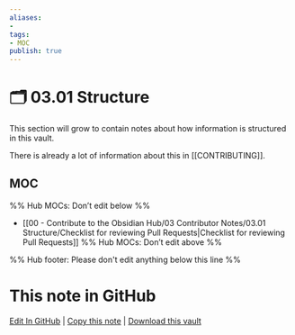 ```yaml
---
aliases:
- 
tags:
- MOC
publish: true
---
```


# 🗂️ 03.01 Structure

This section will grow to contain notes about how information is structured in this vault.

There is already a lot of information about this in [[CONTRIBUTING]].

## MOC

%% Hub MOCs: Don’t edit below  %%
-  [[00 - Contribute to the Obsidian Hub/03 Contributor Notes/03.01 Structure/Checklist for reviewing Pull Requests|Checklist for reviewing Pull Requests]]
%% Hub MOCs: Don’t edit above  %%

%% Hub footer: Please don't edit anything below this line %%

# This note in GitHub

<span class="git-footer">[Edit In GitHub](https://github.dev/obsidian-community/obsidian-hub/blob/main/00%20-%20Contribute%20to%20the%20Obsidian%20Hub/03%20Contributor%20Notes/03.01%20Structure/%F0%9F%97%82%EF%B8%8F%2003.01%20Structure.md "git-hub-edit-note") | [Copy this note](https://raw.githubusercontent.com/obsidian-community/obsidian-hub/main/00%20-%20Contribute%20to%20the%20Obsidian%20Hub/03%20Contributor%20Notes/03.01%20Structure/%F0%9F%97%82%EF%B8%8F%2003.01%20Structure.md "git-hub-copy-note") | [Download this vault](https://github.com/obsidian-community/obsidian-hub/archive/refs/heads/main.zip "git-hub-download-vault") </span>